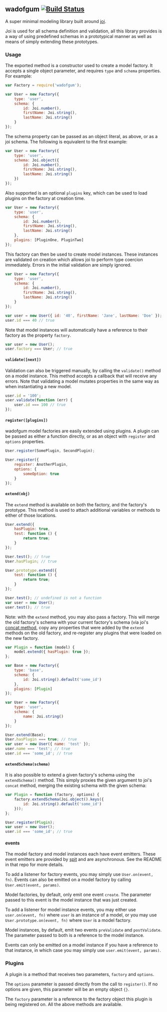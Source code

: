 ## wadofgum [![Build Status](https://travis-ci.org/nlf/wadofgum.svg)](https://travis-ci.org/nlf/wadofgum)

A super minimal modeling library built around [joi](https://github.com/hapijs/joi).

Joi is used for all schema definition and validation, all this library provides is a way of using predefined schemas in a prototypical manner as well as means of simply extending these prototypes.

### Usage

The exported method is a constructor used to create a model factory. It accepts a single object parameter, and requires `type` and `schema` properties. For example:

```javascript
var Factory = require('wadofgum');

var User = new Factory({
    type: 'user',
    schema: {
        id: Joi.number(),
        firstName: Joi.string(),
        lastName: Joi.string()
    }
});
```

The schema property can be passed as an object literal, as above, or as a joi schema. The following is equivalent to the first example:

```javascript
var User = new Factory({
    type: 'user',
    schema: Joi.object({
        id: Joi.number(),
        firstName: Joi.string(),
        lastName: Joi.string()
    })
});
```

Also supported is an optional `plugins` key, which can be used to load plugins on the factory at creation time.

```javascript
var User = new Factory({
    type: 'user',
    schema: {
        id: Joi.number(),
        firstName: Joi.string(),
        lastName: Joi.string()
    },
    plugins: [PluginOne, PluginTwo]
});
```

This factory can then be used to create model instances. These instances are validated on creation which allows joi to perform type coercion immediately. Errors in the initial validation are simply ignored.

```javascript
var User = new Factory({
    type: 'user',
    schema: {
        id: Joi.number(),
        firstName: Joi.string(),
        lastName: Joi.string()
    }
});

var user = new User({ id: '40', firstName: 'Jane', lastName: 'Doe' });
user.id === 40 // true
```

Note that model instances will automatically have a reference to their factory as the property `factory`.

```javascript
var user = new User();
user.factory === User; // true
```

#### `validate([next])`

Validation can also be triggered manually, by calling the `validate()` method on a model instance. This method accepts a callback that will receive any errors. Note that validating a model mutates properties in the same way as when instantiating a new model.

```javascript
user.id = '100';
user.validate(function (err) {
    user.id === 100 // true
});
```

#### `register([plugins])`

wadofgum model factories are easily extended using plugins. A plugin can be passed as either a function directly, or as an object with `register` and `options` properties.

```javascript
User.register(SomePlugin, SecondPlugin);

User.register({
    register: AnotherPlugin,
    options: {
        someOption: true
    }
});
```

#### `extend(obj)`

The `extend` method is available on both the factory, and the factory's prototype. This method is used to attach additional variables or methods to either of those locations.

```javascript
User.extend({
    hasPlugin: true,
    test: function () {
        return true;
    }
});

User.test(); // true
User.hasPlugin; // true
```

```javascript
User.prototype.extend({
    test: function () {
        return true;
    }
});

User.test(); // undefined is not a function
var user = new User();
user.test(); // true
```

Note: with the `extend` method, you may also pass a factory. This will merge the old factory's schema with your current factory's schema (via joi's [concat method](https://github.com/hapijs/joi/#anyconcatschema), copy any properties that were added by the `extend` methods on the old factory, and re-register any plugins that were loaded on the new factory.

```javascript
var Plugin = function (model) {
    model.extend({ hasPlugin: true });
};

var Base = new Factory({
    type: 'base',
    schema: {
        id: Joi.string().default('some_id')
    },
    plugins: [Plugin]
});

var User = new Factory({
    type: 'user',
    schema: {
        name: Joi.string()
    }
});

User.extend(Base);
User.hasPlugin === true; // true
var user = new User({ name: 'test' });
user.name === 'test'; // true
user.id === 'some_id'; // true
```

#### `extendSchema(schema)`

It is also possible to extend a given factory's schema using the `extendSchema()` method. This simply proxies the given argument to joi's `concat` method, merging the existing schema with the given schema:

```javascript
var Plugin = function (factory, options) {
    factory.extendSchema(Joi.object().keys({
        id: Joi.string().default('some_id')
    }));
};

User.register(Plugin);
var user = new User();
user.id === 'some_id'; // true
```

#### events

The model factory and model instances each have event emitters. These event emitters are provided by [spit](https://github.com/nlf/spit) and are asynchronous. See the README in that repo for more details.

To add a listener for factory events, you may simply use `User.on(event, fn)`. Events can also be emitted on a model factory by calling `User.emit(event, params)`.

Model factories, by default, only emit one event `create`. The parameter passed to this event is the model instance that was just created.

To add a listener for model instance events, you may either use `user.on(event, fn)` where `user` is an instance of a model, or you may use `User.prototype.on(event, fn)` where `User` is a model factory.

Model instances, by default, emit two events `preValidate` and `postValidate`. The parameter passed to both is a reference to the model instance.

Events can only be emitted on a model instance if you have a reference to that instance, in which case you may simply use `user.emit(event, params)`.

### Plugins

A plugin is a method that receives two parameters, `factory` and `options`.

The `options` parameter is passed directly from the call to `register()`. If no options are given, this parameter will be an empty object `{}`.

The `factory` parameter is a reference to the factory object this plugin is being registered on. All the above methods are available.
